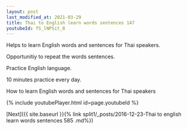 ```yaml
---
layout: post
last_modified_at: 2021-03-29
title: Thai to English learn words sentences 147 
youtubeId: fS_lNPSit_8
---
```

 
 
Helps to learn English words and sentences for Thai speakers.

Opportunitiy to repeat the words sentences. 

Practice English language. 
 
10 minutes practice every day. 
 
How to learn English words and sentences for Thai speakers 
 
{% include youtubePlayer.html id=page.youtubeId %}
 
 
[Next]({{ site.baseurl }}{% link  split1/_posts/2016-12-23-Thai to english learn words sentences 585 .md%})
 
